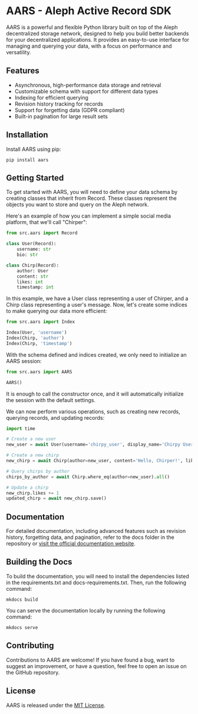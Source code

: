 # AARS - Aleph Active Record SDK
AARS is a powerful and flexible Python library built on top of the Aleph decentralized storage network, designed to help you build better backends for your decentralized applications. It provides an easy-to-use interface for managing and querying your data, with a focus on performance and versatility.

## Features
- Asynchronous, high-performance data storage and retrieval
- Customizable schema with support for different data types
- Indexing for efficient querying
- Revision history tracking for records
- Support for forgetting data (GDPR compliant)
- Built-in pagination for large result sets

## Installation
Install AARS using pip:

```shell
pip install aars
```

## Getting Started
To get started with AARS, you will need to define your data schema by creating classes that inherit from Record. These classes represent the objects you want to store and query on the Aleph network.

Here's an example of how you can implement a simple social media platform, that we'll call "Chirper":

```python
from src.aars import Record

class User(Record):
    username: str
    bio: str

class Chirp(Record):
    author: User
    content: str
    likes: int
    timestamp: int
```
In this example, we have a User class representing a user of Chirper, and a Chirp class representing a user's message. Now, let's create some indices to make querying our data more efficient:

```python
from src.aars import Index

Index(User, 'username')
Index(Chirp, 'author')
Index(Chirp, 'timestamp')
```
With the schema defined and indices created, we only need to initialize an AARS session:
    
```python
from src.aars import AARS

AARS()
```
It is enough to call the constructor once, and it will automatically initialize the session with the default settings.

We can now perform various operations, such as creating new records, querying records, and updating records:

```python
import time

# Create a new user
new_user = await User(username='chirpy_user', display_name='Chirpy User', bio='I love chirping!').save()

# Create a new chirp
new_chirp = await Chirp(author=new_user, content='Hello, Chirper!', likes=0, timestamp=int(time.time())).save()

# Query chirps by author
chirps_by_author = await Chirp.where_eq(author=new_user).all()

# Update a chirp
new_chirp.likes += 1
updated_chirp = await new_chirp.save()
```

## Documentation
For detailed documentation, including advanced features such as revision history, forgetting data, and pagination,
refer to the docs folder in the repository or [visit the official documentation website](https://aleph-im.github.io/active-record-sdk/).

## Building the Docs
To build the documentation, you will need to install the dependencies listed in the requirements.txt and docs-requirements.txt. Then, run the following command:

```shell
mkdocs build
```

You can serve the documentation locally by running the following command:

```shell
mkdocs serve
```

## Contributing
Contributions to AARS are welcome! If you have found a bug, want to suggest an improvement, or have a question, feel free to open an issue on the GitHub repository.

## License
AARS is released under the [MIT License](https://github.com/aleph-im/active-record-sdk/blob/main/LICENSE).
